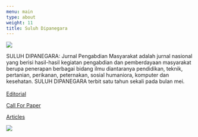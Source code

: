 ```yaml
---
menu: main
type: about
weight: 11
title: Suluh Dipanegara
---
```

![](/images/uploads/kop-suluh.jpg)

SULUH DIPANEGARA: Jurnal Pengabdian Masyarakat adalah jurnal nasional yang berisi hasil-hasil kegiatan pengabdian dan pemberdayaan masyarakat berupa penerapan berbagai bidang ilmu diantaranya pendidikan, teknik, pertanian, perikanan, peternakan, sosial humaniora, komputer dan kesehatan. SULUH DIPANEGARA terbit satu tahun sekali pada bulan mei.\
\
[Editorial](/editorial-jurnal-suluh-dipanegara/)

[Call For Paper](/call-for-paper-jurnal-suluh-dipanegara/)

[Articles](/articles2/)

![](/images/uploads/cover-2.jpg)

![]()

![]()